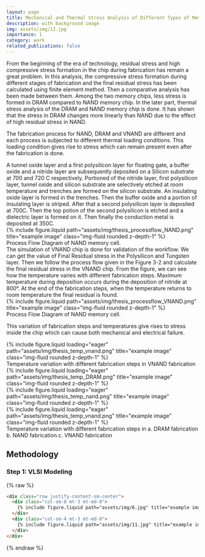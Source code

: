 ```yaml
---
layout: page
title: Mechanical and Thermal Stress Analysis of Different Types of Memory Chips
description: with background image
img: assets/img/12.jpg
importance: 1
category: work
related_publications: false
---
```


From the beginning of the era of technology, residual stress and high compressive stress formation in the chip during fabrication has remain a great problem. In this analysis, the compressive stress formation during different stages of fabrication and the final residual stress has been calculated using finite element method. Then a comparative analysis has been made between them. Among the two memory chips, less stress is formed in DRAM compared to NAND memory chip. In the later part, thermal stress analysis of the DRAM and NAND memory chip is done. It has shown that the stress in DRAM changes more linearly than NAND due to the effect of high residual stress in NAND.



The fabrication process for NAND, DRAM and VNAND are different and each process is subjected to different thermal loading conditions. This loading condition gives rise to stress which can remain present even after the fabrication is done. 

<div class="row justify-content-sm-center">
    <div class="col-sm-8 mt-3 mt-md-0">
        A tunnel oxide layer and a first polysilicon layer for floating gate, a buffer oxide and a nitride layer are subsequently deposited on a Silicon substrate at 700 and 720 C respectively. Portioned of the nitride layer, first polysilicon layer, tunnel oxide and silicon substrate are selectively etched at room temperature and trenches are formed on the silicon substrate.  An insulating oxide layer is formed in the trenches. Then the buffer oxide and a portion of insulating layer is striped. After that a second polysilicon layer is deposited at 700C. Then the top potion of the second polysilicon is etched and a dielectric layer is formed on it. Then finally the conduction metal is deposited at 350C.
    </div>
    <div class="col-sm-4 mt-3 mt-md-0">
        {% include figure.liquid path="assets/img/thesis_processflow_NAND.png" title="example image" class="img-fluid rounded z-depth-1" %}
    </div>
</div>
<div class="caption">
    Process Flow Diagram of NAND memory cell.
</div>

<div class="row justify-content-sm-center">
    <div class="col-sm-8 mt-3 mt-md-0">
        The simulation of VNAND chip is done for validation of the workflow. We can get the value of Final Residual stress in the Polysilicon and Tungsten layer. Then we follow the process flow given in the Figure 3-2 and calculate the final residual stress in the VNAND chip. From the figure, we can see how the temperature varies with different fabrication steps. Maximum temperature during deposition occurs during the deposition of nitride at 800°. At the end of the fabrication steps, when the temperature returns to room temperature the final residual is found. 
    </div>
    <div class="col-sm-4 mt-3 mt-md-0">
        {% include figure.liquid path="assets/img/thesis_processflow_VNAND.png" title="example image" class="img-fluid rounded z-depth-1" %}
    </div>
</div>
<div class="caption">
    Process Flow Diagram of NAND memory cell.
</div>

This variation of fabrication steps and temperatures give rises to stress inside the chip which can cause both mechanical and electrical failure. 

<div class="row">
    <div class="col-sm mt-3 mt-md-0">
        {% include figure.liquid loading="eager" path="assets/img/thesis_temp_vnand.png" title="example image" class="img-fluid rounded z-depth-1" %}
    </div>
</div>
<div class="caption">
    Temperature variation with different fabrication steps in VNAND fabrication
</div>


<div class="row">
    <div class="col-sm mt-3 mt-md-0">
        {% include figure.liquid loading="eager" path="assets/img/thesis_temp_DRAM.png" title="example image" class="img-fluid rounded z-depth-1" %}
    </div>
    <div class="col-sm mt-3 mt-md-0">
        {% include figure.liquid loading="eager" path="assets/img/thesis_temp_nand.png" title="example image" class="img-fluid rounded z-depth-1" %}
    </div>
    <div class="col-sm mt-3 mt-md-0">
        {% include figure.liquid loading="eager" path="assets/img/thesis_temp_vnand.png" title="example image" class="img-fluid rounded z-depth-1" %}
    </div>
</div>
<div class="caption">
    Temperature variation with different fabrication steps in a. DRAM fabrication b. NAND fabrication c. VNAND fabrication
</div>

<h2 class="mt-4 mb-3">Methodology</h2>
<h3 class="mb-2">Step 1: VLSI Modeling</h3>

{% raw %}
```html
<div class="row justify-content-sm-center">
  <div class="col-sm-8 mt-3 mt-md-0">
    {% include figure.liquid path="assets/img/6.jpg" title="example image" class="img-fluid rounded z-depth-1" %}
  </div>
  <div class="col-sm-4 mt-3 mt-md-0">
    {% include figure.liquid path="assets/img/11.jpg" title="example image" class="img-fluid rounded z-depth-1" %}
  </div>
</div>
```
{% endraw %}

